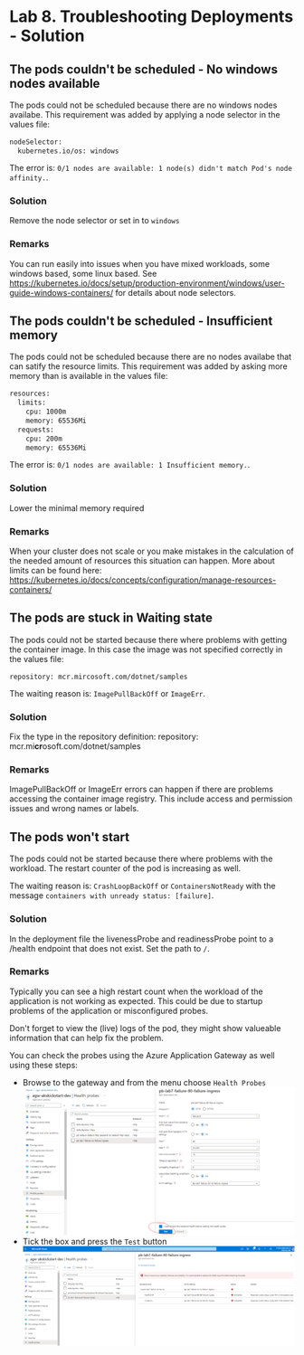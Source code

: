 # Lab 8. Troubleshooting Deployments - Solution

## The pods couldn't be scheduled - No windows nodes available
The pods could not be scheduled because there are no windows nodes availabe. This requirement was added by applying a node selector in the values file:

```
nodeSelector:
  kubernetes.io/os: windows
```

The error is: `0/1 nodes are available: 1 node(s) didn't match Pod's node affinity.`. 

### Solution

Remove the node selector or set in to `windows`

### Remarks

You can run easily into issues when you have mixed workloads, some windows based, some linux based. See https://kubernetes.io/docs/setup/production-environment/windows/user-guide-windows-containers/ for details about node selectors.

## The pods couldn't be scheduled - Insufficient memory
The pods could not be scheduled because there are no nodes availabe that can satify the resource limits. This requirement was added by asking more memory than is available in the values file:

```
resources:
  limits:
    cpu: 1000m
    memory: 65536Mi
  requests:
    cpu: 200m
    memory: 65536Mi
```

The error is: `0/1 nodes are available: 1 Insufficient memory.`. 

### Solution

Lower the minimal memory required

### Remarks

When your cluster does not scale or you make mistakes in the calculation of the needed amount of resources this situation can happen. More about limits can be found here: https://kubernetes.io/docs/concepts/configuration/manage-resources-containers/

## The pods are stuck in Waiting state
The pods could not be started because there where problems with getting the container image. In this case the image was not specified correctly in the values file:

```
repository: mcr.mircosoft.com/dotnet/samples
```

The waiting reason is: `ImagePullBackOff` or `ImageErr`. 

### Solution

Fix the type in the repository definition: repository: mcr.mi**cr**osoft.com/dotnet/samples

### Remarks

ImagePullBackOff or ImageErr errors can happen if there are problems accessing the container image registry. This include access and permission issues and wrong names or labels.

## The pods won't start
The pods could not be started because there where problems with the workload. The restart counter of the pod is increasing as well.

The waiting reason is: `CrashLoopBackOff` or `ContainersNotReady` with the message `containers with unready status: [failure]`. 

### Solution

In the deployment file the livenessProbe and readinessProbe point to a /health endpoint that does not exist. Set the path to `/`.

### Remarks

Typically you can see a high restart count when the workload of the application is not working as expected. This could be due to startup problems of the application or misconfigured probes.

Don't forget to view the (live) logs of the pod, they might show valueable information that can help fix the problem.

You can check the probes using the Azure Application Gateway as well using these steps:

- Browse to the gateway and from the menu choose `Health Probes`
![Check the probes](.././images/gateway-health-test.png)
- Tick the box and press the `Test` button
![Test Result](.././images/gateway-health-failure.png)
